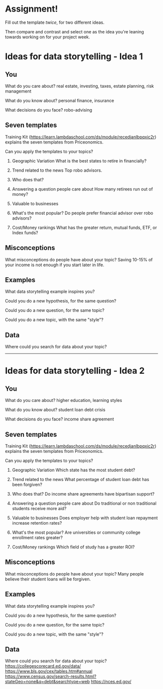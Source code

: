 # Assignment!

Fill out the template *twice*, for two different ideas.

Then compare and contrast and select one as the idea you're leaning towards
working on for your project week.


# Ideas for data storytelling - Idea 1

## You

What do you care about?
real estate, investing, taxes, estate planning, risk management 

What do you know about?
personal finance, insurance

What decisions do you face?
robo-advising

## Seven templates

Training Kit (https://learn.lambdaschool.com/ds/module/recedjanlbpqxic2r) explains the seven templates from Priceonomics.

Can you apply the templates to your topics? 

1. Geographic Variation
What is the best states to retire in financially?

2. Trend related to the news
Top robo advisors. 

3. Who does that?


4. Answering a question people care about
How many retirees run out of money?

5. Valuable to businesses


6. What's the most popular?
Do people prefer financial advisor over robo advisors?

7. Cost/Money rankings
What has the greater return, mutual funds, ETF, or Index funds?

## Misconceptions

What misconceptions do people have about your topic?
Saving 10-15% of your income is not enough if you start later in life.

## Examples

What data storytelling example inspires you?


Could you do a new hypothesis, for the same question?


Could you do a new question, for the same topic?


Could you do a new topic, with the same "style"?


## Data

Where could you search for data about your topic?

---

# Ideas for data storytelling - Idea 2

## You

What do you care about?
 higher education, learning styles 

What do you know about?
student loan debt crisis

What decisions do you face?
income share agreement 

## Seven templates

Training Kit (https://learn.lambdaschool.com/ds/module/recedjanlbpqxic2r) explains the seven templates from Priceonomics.

Can you apply the templates to your topics? 

1. Geographic Variation
Which state has the most student debt?

2. Trend related to the news
What percentage of student loan debt has been forgiven?

3. Who does that?
Do income share agreements have bipartisan support?

4. Answering a question people care about
Do traditional or non traditional students receive more aid?

5. Valuable to businesses
Does employer help with student loan repayment increase retention rates?

6. What's the most popular?
Are universities or community college enrollment rates greater?

7. Cost/Money rankings
Which field of study has a greater ROI?

## Misconceptions

What misconceptions do people have about your topic?
Many people believe their student loans will be forgiven.

## Examples

What data storytelling example inspires you?


Could you do a new hypothesis, for the same question?


Could you do a new question, for the same topic?


Could you do a new topic, with the same "style"?


## Data

Where could you search for data about your topic?
https://collegescorecard.ed.gov/data/
https://www.bls.gov/cex/tables.htm#annual
https://www.census.gov/search-results.html?stateGeo=none&q=debt&searchtype=web
https://nces.ed.gov/
